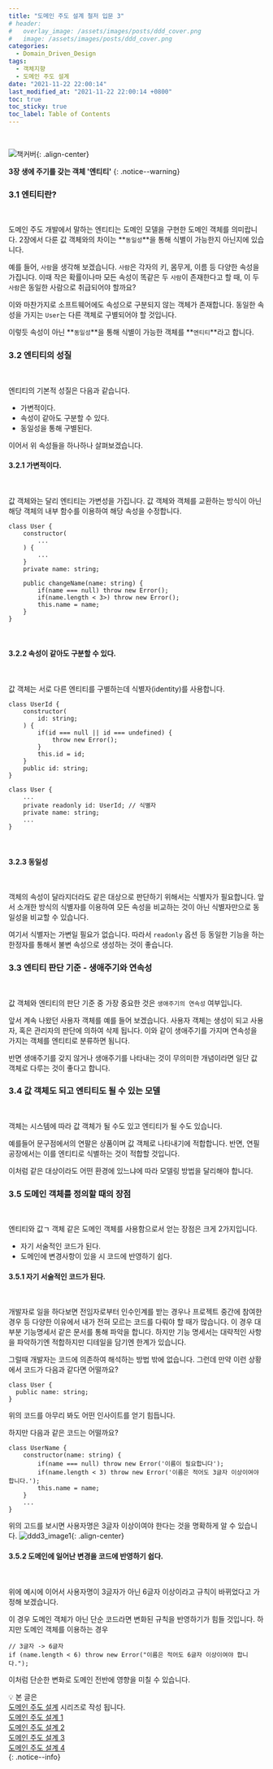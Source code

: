```yaml
---
title: "도메인 주도 설계 철저 입문 3"
# header:
#   overlay_image: /assets/images/posts/ddd_cover.png
#   image: /assets/images/posts/ddd_cover.png
categories:
  - Domain_Driven_Design
tags:
  - 객체지향
  - 도메인 주도 설계
date: "2021-11-22 22:00:14"
last_modified_at: "2021-11-22 22:00:14 +0800"
toc: true
toc_sticky: true
toc_label: Table of Contents
---
```

<br>

![책커버](/assets/images/posts/ddd_cover.png){: .align-center}
<br>

**3장 생에 주기를 갖는 객체 '엔티티'**
{: .notice--warning}
<br>

### 3.1 엔티티란?
<br>

도메인 주도 개발에서 말하는 엔티티는 도메인 모델을 구현한 도메인 객체를 의미랍니다.
2장에서 다룬 값 객체와의 차이는 **`동일성`**을 통해 식별이 가능한지 아닌지에 있습니다.

예를 들어,
`사람`을 생각해 보겠습니다. `사람`은 각자의 키, 몸무게, 이름 등 다양한 속성을 가집니다.
이때 작은 확률이나마 모든 속성이 똑같은 두 `사람`이 존재한다고 할 때, 이 두 `사람`은 동일한 사람으로 취급되어야 할까요?

이와 마찬가지로 소프트웨어에도 속성으로 구분되지 않는 객체가 존재합니다. 
동일한 속성을 가지는 `User`는 다른 객체로 구별되어야 할 것입니다.

이렇듯 속성이 아닌 **`동일성`**을 통해 식별이 가능한 객체를 **`엔티티`**라고 합니다.
<br>

### 3.2 엔티티의 성질
<br>

엔티티의 기본적 성질은 다음과 같습니다.

- 가변적이다.
- 속성이 같아도 구분할 수 있다.
- 동일성을 통해 구별된다.

이어서 위 속성들을 하나하나 살펴보겠습니다.

#### 3.2.1 가변적이다.
<br>

값 객체와는 달리 엔티티는 가변성을 가집니다.
값 객체와 객체를 교환하는 방식이 아닌 해당 객체의 내부 함수를 이용하여 해당 속성을 수정합니다.

```tsx
class User {
    constructor(
        ...
    ) {
        ...
    }
    private name: string;

    public changeName(name: string) {
        if(name === null) throw new Error();
        if(name.length < 3>) throw new Error();
        this.name = name;
    }
}
```
<br>

#### 3.2.2 속성이 같아도 구분할 수 있다.

<br>

값 객체는 서로 다른 엔티티를 구별하는데 식별자(identity)를 사용합니다.

```tsx
class UserId {
    constructor(
        id: string;
    ) {
        if(id === null || id === undefined) {
            throw new Error();
        }
        this.id = id;
    }
    public id: string;
}

class User {
    ...
    private readonly id: UserId; // 식별자
    private name: string;
    ...
}
```

<br>

#### 3.2.3 동일성

<br>

객체의 속성이 달라지더라도 같은 대상으로 판단하기 위해서는 식별자가 필요합니다.
앞서 소개한 방식의 식별자를 이용하여 모든 속성을 비교하는 것이 아닌 식별자만으로 동일성을 비교할 수 있습니다.

여기서 식별자는 가변일 필요가 없습니다. 따라서 `readonly` 옵션 등 동일한 기능을 하는 한정자를 통해서
불변 속성으로 생성하는 것이 좋습니다.
<br>

### 3.3 엔티티 판단 기준 - 생애주기와 연속성

<br>

값 객체와 엔티티의 판단 기준 중 가장 중요한 것은 `생애주기의 연속성` 여부입니다.

앞서 계속 나왔던 사용자 객체를 예를 들어 보겠습니다.
사용자 객체는 생성이 되고 사용자, 혹은 관리자의 판단에 의하여 삭제 됩니다.
이와 같이 생애주기를 가지며 연속성을 가지는 객체를 엔티티로 분류하면 됨니다.

반면 생애주기를 갖지 않거나 생애주기를 나타내는 것이 무의미한 개념이라면 일단 값 객체로 다루는 것이 좋다고 합니다.

### 3.4 값 객체도 되고 엔티티도 될 수 있는 모델

<br>

객체는 시스템에 따라 값 객체가 될 수도 있고 엔티티가 될 수도 있습니다.

예를들어 문구점에서의 연팔은 상품이며 값 객체로 나타내기에 적합합니다. 반면, 연필 공장에서는 이를 엔티티로 식별하는 것이 적합할 것입니다.

이처럼 같은 대상이라도 어떤 환경에 있느냐에 따라 모델링 방법을 달리해야 합니다.

### 3.5 도메인 객체를 정의할 때의 장점

<br>

엔티티와 값ㄱ 객체 같은 도메인 객체를 사용함으로서 얻는 장점은 크게 2가지입니다.

- 자기 서술적인 코드가 된다.
- 도메인에 변경사항이 있을 시 코드에 반영하기 쉽다.

#### 3.5.1 자기 서술적인 코드가 된다.

<br>

개발자로 일을 하다보면 전임자로부터 인수인계를 받는 경우나 프로젝트 중간에 참여한 경우 등 다양한 이유에서 내가 전혀 모르는 코드를 다뤄야 할 때가 많습니다.
이 경우 대부분 기능명세서 같은 문서를 통해 파악을 합니다. 하지만 기능 명세서는 대략적인 사항을 파악하기엔 적합하지만 디테일을 담기엔 한계가 있습니다.

그럴때 개발자는 코드에 의존하여 해석하는 방법 밖에 없습니다.
그런데 만약 이런 상황에서 코드가 다음과 같다면 어떨까요?
<br>

```tsx
class User {
  public name: string;
}
```

위의 코드를 아무리 봐도 어떤 인사이트를 얻기 힘듭니다.

하지만 다음과 같은 코드는 어떨까요?

```tsx
class UserName {
    constructor(name: string) {
        if(name === null) throw new Error('이름이 필요합니다');
        if(name.length < 3) throw new Error('이름은 적어도 3글자 이상이여야 합니다.');
        this.name = name;
    }
    ...
}
```

위의 고드를 보시면 사용자명은 3글자 이상이여야 한다는 것을 명확하게 알 수 있습니다.
![ddd3_image1](/assets/images/posts/ddd3_image.JPG){: .align-center}
<br>

#### 3.5.2 도메인에 일어난 변경을 코드에 반영하기 쉽다.

<br>

위에 예시에 이어서 사용자명이 3글자가 아닌 6글자 이상이라고 규칙이 바뀌었다고 가정해 보겠습니다.

이 경우 도메인 객체가 아닌 단순 코드라면 변화된 규칙을 반영하기가 힘들 것입니다.
하지만 도메인 객체를 이용하는 경우

```tsx
// 3글자 -> 6글자
if (name.length < 6) throw new Error("이름은 적어도 6글자 이상이여야 합니다.");
```

이처럼 단순한 변화로 도메인 전반에 영향을 미칠 수 있습니다.
<br>

:bulb:
본 글은<br>
[도메인 주도 설계](https://kljopu.github.io/categories/#domain-driven-design) 시리즈로 작성 됩니다. <br>
[도메인 주도 설계 1](https://kljopu.github.io/domain_driven_design/ddd/) <br>
[도메인 주도 설계 2](https://kljopu.github.io/domain_driven_design/ddd2/) <br> 
[도메인 주도 설계 3](https://kljopu.github.io/domain_driven_design/ddd3/) <br> 
[도메인 주도 설계 4](https://kljopu.github.io/domain_driven_design/ddd4/) <br> 
{: .notice--info}